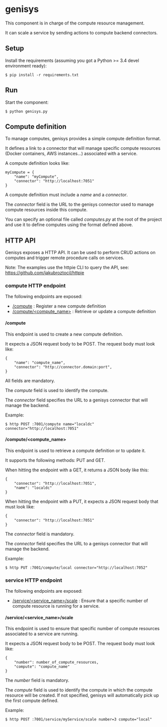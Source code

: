 # genisys

This component is in charge of the compute resource management.

It can scale a service by sending actions to compute backend connectors.

## Setup

Install the requirements (assuming you got a Python >= 3.4 devel environment ready):

````
$ pip install -r requirements.txt
````

## Run

Start the component:

````
$ python genisys.py
````

## Compute definition

To manage computes, genisys provides a simple compute definition format.

It defines a link to a connector that will manage specific compute resources (Docker containers, AWS instances...) associated with a service.

A compute definition looks like:

````
myCompute = {
	"name": "myCompute",
	"connector": "http://localhost:7051"
}
````

A compute definition must include a *name* and a *connector*.

The *connector* field is the URL to the genisys connector used to manage compute resources inside this compute.

You can specify an optional file called *computes.py* at the root of the project and use it to define computes using the format defined above.

## HTTP API

Genisys exposes a HTTP API. It can be used to perform CRUD actions on computes and trigger remote procedure calls on services.

Note: The examples use the httpie CLI to query the API, see: https://github.com/jakubroztocil/httpie

### compute HTTP endpoint

The following endpoints are exposed:

* [/compute](#compute-1) : Register a new compute definition
* [/compute/\<compute_name\>](#computecompute_name) : Retrieve or update a compute definition

#### /compute

This endpoint is used to create a new compute definition.

It expects a JSON request body to be POST. The request body must look like:

````
{
	"name": "compute_name",
	"connector": "http://connector.domain:port",
}
````

All fields are mandatory.

The *compute* field is used to identify the compute.

The *connector* field specifies the URL to a genisys connector that will manage the backend.

Example:

````
$ http POST :7001/compute name="localdc" connector="http://localhost:7051"
````

#### /compute/\<compute_name\>

This endpoint is used to retrieve a compute definition or to update it.

It supports the following methods: PUT and GET.

When hitting the endpoint with a GET, it returns a JSON body like this:

````
{
    "connector": "http://localhost:7051",
    "name": "localdc"
}
````

When hitting the endpoint with a PUT, it expects a JSON request body that must look like:

````
{
	"connector": "http://localhost:7051"
}
````

The *connector* field is mandatory.

The *connector* field specifies the URL to a genisys connector that will manage the backend.

Example:

````
$ http PUT :7001/compute/local connector="http://localhost:7052"
````

### service HTTP endpoint

The following endpoints are exposed:

* [/service/\<service_name\>/scale](#serviceservice_namescale) : Ensure that a specific number of compute resource is running for a service.

#### /service/\<service_name\>/scale

This endpoint is used to ensure that specific number of compute resources associated to a service are running.

It expects a JSON request body to be POST. The request body must look like:

````
{
	"number": number_of_compute_resources,
	"compute": "compute_name"
}
````

The *number* field is mandatory.

The *compute* field is used to identify the compute in which the compute resource will be created.
If not specified, genisys will automatically pick up the first compute defined.

Example:

````
$ http POST :7001/service/myService/scale number=3 compute="local"
````
